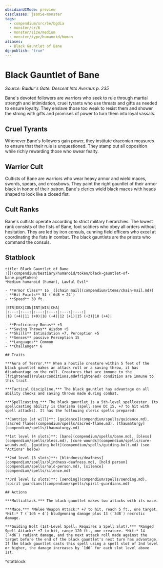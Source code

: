 ```yaml
---
obsidianUIMode: preview
cssclasses: json5e-monster
tags:
  - compendium/src/5e/bgdia
  - monster/cr/6
  - monster/size/medium
  - monster/type/humanoid/human
aliases:
  - Black Gauntlet of Bane
dg-publish: "true"
---
```

# Black Gauntlet of Bane
*Source: Baldur's Gate: Descent Into Avernus p. 235*  

Bane's devoted followers are warriors who seek to rule through martial strength and intimidation, cruel tyrants who use threats and gifts as needed to ensure loyalty. They enslave those too weak to resist them and shower the strong with gifts and promises of power to turn them into loyal vassals.

## Cruel Tyrants

Whenever Bane's followers gain power, they institute draconian measures to ensure that their rule is unquestioned. They stamp out all opposition while richly rewarding those who swear fealty.

## Warrior Cult

Cultists of Bane are warriors who wear heavy armor and wield maces, swords, spears, and crossbows. They paint the right gauntlet of their armor black in honor of their patron. Bane's clerics wield black maces with heads shaped to look like a closed fist.

## Cult Ranks

Bane's cultists operate according to strict military hierarchies. The lowest rank consists of the fists of Bane, foot soldiers who obey all orders without hesitation. They are led by iron consuls, cunning field officers who excel at coordinating the fists in combat. The black gauntlets are the priests who command the consuls.

## Statblock

```ad-statblock
title: Black Gauntlet of Bane
![](compendium/bestiary/humanoid/token/black-gauntlet-of-bane.png#token)
*Medium humanoid (human), Lawful Evil*

- **Armor Class** 16  ([chain mail](compendium/items/chain-mail.md))
- **Hit Points** 51 (`6d8 + 24`)
- **Speed** 30 ft.

|STR|DEX|CON|INT|WIS|CHA|
|:---:|:---:|:---:|:---:|:---:|:---:|
|18 (+4)|11 (+0)|18 (+4)|12 (+1)|15 (+2)|18 (+4)|

- **Proficiency Bonus** +3
- **Saving Throws** Wisdom +5
- **Skills** Intimidation +7, Perception +5
- **Senses** passive Perception 15
- **Languages** Common
- **Challenge** 6

## Traits

***Aura of Terror.*** When a hostile creature within 5 feet of the black gauntlet makes an attack roll or a saving throw, it has disadvantage on the roll. Creatures that are immune to the [frightened](rules/conditions.md#frightened) condition are immune to this trait.

***Tactical Discipline.*** The black gauntlet has advantage on all ability checks and saving throws made during combat.

***Spellcasting.*** The black gauntlet is a 5th-level spellcaster. Its spellcasting ability is Charisma (spell save DC 15, +7 to hit with spell attacks). It has the following cleric spells prepared:

**Cantrips (at will)**: [guidance](compendium/spells/guidance.md), [sacred flame](compendium/spells/sacred-flame.md), [thaumaturgy](compendium/spells/thaumaturgy.md)

**1st level (4 slots)**: [bane](compendium/spells/bane.md), [bless](compendium/spells/bless.md), [cure wounds](compendium/spells/cure-wounds.md), [guiding bolt](compendium/spells/guiding-bolt.md) (see "Actions" below)

**2nd level (3 slots)**: [blindness/deafness](compendium/spells/blindness-deafness.md), [hold person](compendium/spells/hold-person.md), [silence](compendium/spells/silence.md)

**3rd level (2 slots)**: [sending](compendium/spells/sending.md), [spirit guardians](compendium/spells/spirit-guardians.md)

## Actions

***Multiattack.*** The black gauntlet makes two attacks with its mace.

***Mace.*** *Melee Weapon Attack:* +7 to hit, reach 5 ft., one target. *Hit:* 7 (`1d6 + 4`) bludgeoning damage plus 13 (`3d8`) necrotic damage.

***Guiding Bolt (1st-Level Spell; Requires a Spell Slot).*** *Ranged Spell Attack:* +7 to hit, range 120 ft., one creature. *Hit:* 14 (`4d6`) radiant damage, and the next attack roll made against the target before the end of the black gauntlet's next turn has advantage. If the black gauntlet casts this spell using a spell slot of 2nd level or higher, the damage increases by `1d6` for each slot level above 1st.
```
^statblock
